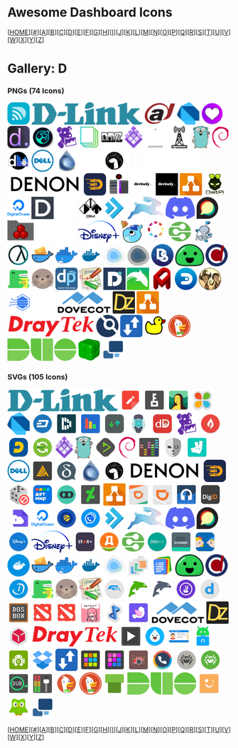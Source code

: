 # Awesome Dashboard Icons

[[HOME](..)][[#](gallery.md)][[A](gallery-a.md)][[B](gallery-b.md)][[C](gallery-c.md)][[D](gallery-d.md)][[E](gallery-e.md)][[F](gallery-f.md)][[G](gallery-g.md)][[H](gallery-h.md)][[I](gallery-i.md)][[J](gallery-j.md)][[K](gallery-k.md)][[L](gallery-l.md)][[M](gallery-m.md)][[N](gallery-n.md)][[O](gallery-o.md)][[P](gallery-p.md)][[Q](gallery-q.md)][[R](gallery-r.md)][[S](gallery-s.md)][[T](gallery-t.md)][[U](gallery-u.md)][[V](gallery-v.md)][[W](gallery-w.md)][[X](gallery-x.md)][[Y](gallery-y.md)][[Z](gallery-z.md)]

# Gallery: D

### PNGs (74 Icons)

<img src="../icons/d-link-wifi.png" alt="d-link-wifi" height="50"> <img src="../icons/d-link.png" alt="d-link" height="50"> <img src="../icons/dahua.png" alt="dahua" height="50"> <img src="../icons/dart.png" alt="dart" height="50"> <img src="../icons/dashboard-icons.png" alt="dashboard-icons" height="50"> <img src="../icons/dashdot.png" alt="dashdot" height="50"> <img src="../icons/dashy.png" alt="dashy" height="50"> <img src="../icons/datadog.png" alt="datadog" height="50"> <img src="../icons/davis.png" alt="davis" height="50"> <img src="../icons/day-z.png" alt="day-z" height="50"> <img src="../icons/dc-os.png" alt="dc-os" height="50"> <img src="../icons/dd-wrt-light.png" alt="dd-wrt-light" height="50"> <img src="../icons/dd-wrt.png" alt="dd-wrt" height="50"> <img src="../icons/ddns-updater.png" alt="ddns-updater" height="50"> <img src="../icons/debian.png" alt="debian" height="50"> <img src="../icons/deemix.png" alt="deemix" height="50"> <img src="../icons/dell.png" alt="dell" height="50"> <img src="../icons/deluge.png" alt="deluge" height="50"> <img src="../icons/deno-light.png" alt="deno-light" height="50"> <img src="../icons/deno.png" alt="deno" height="50"> <img src="../icons/denon-light.png" alt="denon-light" height="50"> <img src="../icons/denon.png" alt="denon" height="50"> <img src="../icons/deployarr.png" alt="deployarr" height="50"> <img src="../icons/develancacheui.png" alt="develancacheui" height="50"> <img src="../icons/devtooly-light.png" alt="devtooly-light" height="50"> <img src="../icons/devtooly.png" alt="devtooly" height="50"> <img src="../icons/diagrams-net.png" alt="diagrams-net" height="50"> <img src="../icons/dietpi.png" alt="dietpi" height="50"> <img src="../icons/digital-ocean.png" alt="digital-ocean" height="50"> <img src="../icons/dillinger.png" alt="dillinger" height="50"> <img src="../icons/dim-light.png" alt="dim-light" height="50"> <img src="../icons/dim.png" alt="dim" height="50"> <img src="../icons/directadmin.png" alt="directadmin" height="50"> <img src="../icons/directus.png" alt="directus" height="50"> <img src="../icons/discord.png" alt="discord" height="50"> <img src="../icons/discourse.png" alt="discourse" height="50"> <img src="../icons/diskover.png" alt="diskover" height="50"> <img src="../icons/disney-plus-light.png" alt="disney-plus-light" height="50"> <img src="../icons/disney-plus.png" alt="disney-plus" height="50"> <img src="../icons/diun.png" alt="diun" height="50"> <img src="../icons/diyhue.png" alt="diyhue" height="50"> <img src="../icons/dlna.png" alt="dlna" height="50"> <img src="../icons/docker-compose.png" alt="docker-compose" height="50"> <img src="../icons/docker-gc.png" alt="docker-gc" height="50"> <img src="../icons/docker-mailserver.png" alt="docker-mailserver" height="50"> <img src="../icons/docker-moby.png" alt="docker-moby" height="50"> <img src="../icons/docker.png" alt="docker" height="50"> <img src="../icons/dockge-light.png" alt="dockge-light" height="50"> <img src="../icons/dockge.png" alt="dockge" height="50"> <img src="../icons/dockstarter.png" alt="dockstarter" height="50"> <img src="../icons/docsify.png" alt="docsify" height="50"> <img src="../icons/docspell.png" alt="docspell" height="50"> <img src="../icons/docusaurus.png" alt="docusaurus" height="50"> <img src="../icons/docuseal.png" alt="docuseal" height="50"> <img src="../icons/dogpile.png" alt="dogpile" height="50"> <img src="../icons/dokuwiki.png" alt="dokuwiki" height="50"> <img src="../icons/dolibarr.png" alt="dolibarr" height="50"> <img src="../icons/dolphin.png" alt="dolphin" height="50"> <img src="../icons/domainmod.png" alt="domainmod" height="50"> <img src="../icons/domoticz.png" alt="domoticz" height="50"> <img src="../icons/dont-starve-together.png" alt="dont-starve-together" height="50"> <img src="../icons/dopplertask.png" alt="dopplertask" height="50"> <img src="../icons/double-take.png" alt="double-take" height="50"> <img src="../icons/dovecot.png" alt="dovecot" height="50"> <img src="../icons/dozzle.png" alt="dozzle" height="50"> <img src="../icons/draw.png" alt="draw" height="50"> <img src="../icons/draytek.png" alt="draytek" height="50"> <img src="../icons/drone.png" alt="drone" height="50"> <img src="../icons/droppy.png" alt="droppy" height="50"> <img src="../icons/duckdns.png" alt="duckdns" height="50"> <img src="../icons/duckduckgo.png" alt="duckduckgo" height="50"> <img src="../icons/duo.png" alt="duo" height="50"> <img src="../icons/duplicacy.png" alt="duplicacy" height="50"> <img src="../icons/duplicati.png" alt="duplicati" height="50">

### SVGs (105 Icons)

<img src="../icons/d-link.svg" alt="d-link" height="50"> <img src="../icons/d-notes.svg" alt="d-notes" height="50"> <img src="../icons/d00r.svg" alt="d00r" height="50"> <img src="../icons/dailyart.svg" alt="dailyart" height="50"> <img src="../icons/dailyhunt.svg" alt="dailyhunt" height="50"> <img src="../icons/dart.svg" alt="dart" height="50"> <img src="../icons/dash-wallet.svg" alt="dash-wallet" height="50"> <img src="../icons/dashlane.svg" alt="dashlane" height="50"> <img src="../icons/data-counter-widget.svg" alt="data-counter-widget" height="50"> <img src="../icons/data-monitor.svg" alt="data-monitor" height="50"> <img src="../icons/databot.svg" alt="databot" height="50"> <img src="../icons/datadex.svg" alt="datadex" height="50"> <img src="../icons/datadog.svg" alt="datadog" height="50"> <img src="../icons/dataeye.svg" alt="dataeye" height="50"> <img src="../icons/datovka.svg" alt="datovka" height="50"> <img src="../icons/davx-5.svg" alt="davx-5" height="50"> <img src="../icons/dc-os.svg" alt="dc-os" height="50"> <img src="../icons/ddns-updater.svg" alt="ddns-updater" height="50"> <img src="../icons/deadbeef.svg" alt="deadbeef" height="50"> <img src="../icons/debian.svg" alt="debian" height="50"> <img src="../icons/deezer.svg" alt="deezer" height="50"> <img src="../icons/deflemask.svg" alt="deflemask" height="50"> <img src="../icons/deliveroo.svg" alt="deliveroo" height="50"> <img src="../icons/dell.svg" alt="dell" height="50"> <img src="../icons/dellin.svg" alt="dellin" height="50"> <img src="../icons/deltachat.svg" alt="deltachat" height="50"> <img src="../icons/deluge.svg" alt="deluge" height="50"> <img src="../icons/deno.svg" alt="deno" height="50"> <img src="../icons/denon.svg" alt="denon" height="50"> <img src="../icons/deployarr.svg" alt="deployarr" height="50"> <img src="../icons/derandom.svg" alt="derandom" height="50"> <img src="../icons/detmir.svg" alt="detmir" height="50"> <img src="../icons/devhub.svg" alt="devhub" height="50"> <img src="../icons/deviantart.svg" alt="deviantart" height="50"> <img src="../icons/diagrams-net.svg" alt="diagrams-net" height="50"> <img src="../icons/didi-food.svg" alt="didi-food" height="50"> <img src="../icons/didi.svg" alt="didi" height="50"> <img src="../icons/difm-radio.svg" alt="difm-radio" height="50"> <img src="../icons/digid.svg" alt="digid" height="50"> <img src="../icons/digilocker.svg" alt="digilocker" height="50"> <img src="../icons/digital-ocean.svg" alt="digital-ocean" height="50"> <img src="../icons/dijital-operator.svg" alt="dijital-operator" height="50"> <img src="../icons/dingtone.svg" alt="dingtone" height="50"> <img src="../icons/directadmin.svg" alt="directadmin" height="50"> <img src="../icons/directus.svg" alt="directus" height="50"> <img src="../icons/discord.svg" alt="discord" height="50"> <img src="../icons/discourse.svg" alt="discourse" height="50"> <img src="../icons/disney-plus-alt.svg" alt="disney-plus-alt" height="50"> <img src="../icons/disney-plus.svg" alt="disney-plus" height="50"> <img src="../icons/disney-star-plus.svg" alt="disney-star-plus" height="50"> <img src="../icons/dixy.svg" alt="dixy" height="50"> <img src="../icons/dlna.svg" alt="dlna" height="50"> <img src="../icons/dns66.svg" alt="dns66" height="50"> <img src="../icons/doc-scanner.svg" alt="doc-scanner" height="50"> <img src="../icons/dochki-sinochki.svg" alt="dochki-sinochki" height="50"> <img src="../icons/docker-alt.svg" alt="docker-alt" height="50"> <img src="../icons/docker-mailserver.svg" alt="docker-mailserver" height="50"> <img src="../icons/docker-moby.svg" alt="docker-moby" height="50"> <img src="../icons/docker.svg" alt="docker" height="50"> <img src="../icons/dockge-light.svg" alt="dockge-light" height="50"> <img src="../icons/docs-to-go.svg" alt="docs-to-go" height="50"> <img src="../icons/docs-viewer.svg" alt="docs-viewer" height="50"> <img src="../icons/docsify.svg" alt="docsify" height="50"> <img src="../icons/docspell.svg" alt="docspell" height="50"> <img src="../icons/doctolib.svg" alt="doctolib" height="50"> <img src="../icons/docusaurus.svg" alt="docusaurus" height="50"> <img src="../icons/docuseal.svg" alt="docuseal" height="50"> <img src="../icons/dokuwiki.svg" alt="dokuwiki" height="50"> <img src="../icons/dolphin-emu.svg" alt="dolphin-emu" height="50"> <img src="../icons/dolphin-web-browser.svg" alt="dolphin-web-browser" height="50"> <img src="../icons/dolphin-zero-browser.svg" alt="dolphin-zero-browser" height="50"> <img src="../icons/dontkillmyapp.svg" alt="dontkillmyapp" height="50"> <img src="../icons/doodle.svg" alt="doodle" height="50"> <img src="../icons/dosbox.svg" alt="dosbox" height="50"> <img src="../icons/dota-2.svg" alt="dota-2" height="50"> <img src="../icons/dota.svg" alt="dota" height="50"> <img src="../icons/dotpict.svg" alt="dotpict" height="50"> <img src="../icons/double-twist-player.svg" alt="double-twist-player" height="50"> <img src="../icons/dove-icon-pack.svg" alt="dove-icon-pack" height="50"> <img src="../icons/dovecot.svg" alt="dovecot" height="50"> <img src="../icons/dozzle.svg" alt="dozzle" height="50"> <img src="../icons/dpd.svg" alt="dpd" height="50"> <img src="../icons/draytek.svg" alt="draytek" height="50"> <img src="../icons/dreams-player.svg" alt="dreams-player" height="50"> <img src="../icons/drink-water-reminder.svg" alt="drink-water-reminder" height="50"> <img src="../icons/driver-license.svg" alt="driver-license" height="50"> <img src="../icons/droid-ify.svg" alt="droid-ify" height="50"> <img src="../icons/droidcam.svg" alt="droidcam" height="50"> <img src="../icons/dropbox.svg" alt="dropbox" height="50"> <img src="../icons/droppy.svg" alt="droppy" height="50"> <img src="../icons/drum-pads-24.svg" alt="drum-pads-24" height="50"> <img src="../icons/drumpad.svg" alt="drumpad" height="50"> <img src="../icons/drums.svg" alt="drums" height="50"> <img src="../icons/drupe.svg" alt="drupe" height="50"> <img src="../icons/drweb-mcc.svg" alt="drweb-mcc" height="50"> <img src="../icons/drweb.svg" alt="drweb" height="50"> <img src="../icons/dub-music-player.svg" alt="dub-music-player" height="50"> <img src="../icons/dub-studio-eq.svg" alt="dub-studio-eq" height="50"> <img src="../icons/duck-duck-go.svg" alt="duck-duck-go" height="50"> <img src="../icons/duckduckgo.svg" alt="duckduckgo" height="50"> <img src="../icons/dukto.svg" alt="dukto" height="50"> <img src="../icons/duo.svg" alt="duo" height="50"> <img src="../icons/duokan-reader.svg" alt="duokan-reader" height="50"> <img src="../icons/duolingo.svg" alt="duolingo" height="50"> <img src="../icons/duplicati.svg" alt="duplicati" height="50">

[[HOME](..)][[#](gallery.md)][[A](gallery-a.md)][[B](gallery-b.md)][[C](gallery-c.md)][[D](gallery-d.md)][[E](gallery-e.md)][[F](gallery-f.md)][[G](gallery-g.md)][[H](gallery-h.md)][[I](gallery-i.md)][[J](gallery-j.md)][[K](gallery-k.md)][[L](gallery-l.md)][[M](gallery-m.md)][[N](gallery-n.md)][[O](gallery-o.md)][[P](gallery-p.md)][[Q](gallery-q.md)][[R](gallery-r.md)][[S](gallery-s.md)][[T](gallery-t.md)][[U](gallery-u.md)][[V](gallery-v.md)][[W](gallery-w.md)][[X](gallery-x.md)][[Y](gallery-y.md)][[Z](gallery-z.md)]

